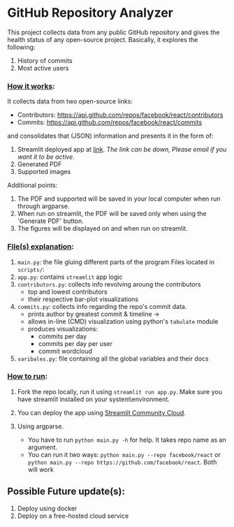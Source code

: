 # GitHub Repository Analyzer

This project collects data from any public GitHub repository and gives the health status of any open-source project. Basically, it explores the following:

1. History of commits
2. Most active users

### <u>How it works</u>:

It collects data from two open-source links:

- Contributors: https://api.github.com/repos/facebook/react/contributors
- Commits: https://api.github.com/repos/facebook/react/commits

and consolidates that (JSON) information and presents it in the form of:

1. Streamlit deployed app at [link](https://gh-app-repo-analyzer.streamlit.app/). *The link can be down, Please email if you want it to be active*.
2. Generated PDF
3. Supported images

Additional points:
1. The PDF and supported will be saved in your local computer when run through argparse.
2. When run on streamlit, the PDF will be saved only when using the 'Generate PDF' button.
3. The figures will be displayed on and when run on streamlit.

### <u>File(s) explanation</u>:

1. `main.py`: the file gluing different parts of the program
Files located in `scripts/`:
2. `app.py`: contains `streamlit` app logic
3. `contributors.py`: collects info revolving aroung the contributors
    - top and lowest contributors
    - their respective bar-plot visualizations
4. `commits.py`: collects info regarding the repo's commit data.
    - prints author by greatest commit & timeline →
    - allows in-line (CMD) visualization using python's `tabulate` module
    - produces visualizations:
        * commits per day
        * commits per day per user
        * commit wordcloud
5. `varibales.py`: file containing all the global variables and their docs

### <u>How to run</u>:

1. Fork the repo locally, run it using `streamlit run app.py`. Make sure you have streamlit installed on your system\environment.

2. You can deploy the app using [Streamlit Community Cloud](https://streamlit.io/cloud).

3. Using argparse.
    * You have to run `python main.py -h` for help. It takes repo name as an argument.
    * You can run it two ways: `python main.py --repo facebook/react` or `python main.py --repo https://github.com/facebook/react`. Both will work
## Possible Future update(s):

1. Deploy using docker
2. Deploy on a free-hosted cloud service
